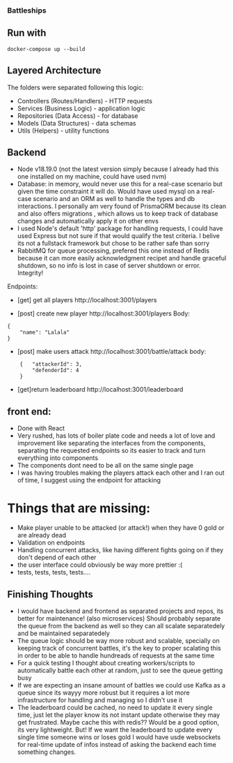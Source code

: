 ### Battleships

## Run with
```
docker-compose up --build
```

## Layered Architecture
The folders were separated following this logic:
- Controllers (Routes/Handlers) - HTTP requests
- Services (Business Logic) -  application logic
- Repositories (Data Access) - for database
- Models (Data Structures) - data schemas 
- Utils (Helpers) -  utility functions

## Backend
- Node v18.19.0 (not the latest version simply because I already had this one installed on my machine, could have used nvm)
- Database: in memory, would never use this for a real-case scenario but given the time constraint it will do. Would have used mysql on a real-case scenario and an ORM as well to handle the types and db interactions. I personally am very found of PrismaORM because its clean and also offers migrations , which allows us to keep track of database changes and automatically apply it on other envs
- I used Node's default 'http' package for handling requests, I could have used Express but not sure if that would qualify the test criteria. I belive its not a fullstack framework but chose to be rather safe than sorry
- RabbitMQ for queue processing, prefered this one instead of Redis because it can more easily acknowledgment recipet and handle graceful shutdown, so no info is lost in case of server shutdown or error. Integrity! 

Endpoints:
- [get] get all players
http://localhost:3001/players

- [post] create new player
http://localhost:3001/players
Body:
```
{
    "name": "Lalala"
} 
```

- [post] make users attack
http://localhost:3001/battle/attack
body:
```
    {   "attackerId": 3,
        "defenderId": 4
    }
```

- [get]return leaderboard
http://localhost:3001/leaderboard


## front end:
- Done with React
- Very rushed, has lots of boiler plate code and needs a lot of love and improvement like separating the interfaces from the components, separating the requested endpoints so its easier to track and turn everything into components
- The components dont need to be all on the same single page
- I was having troubles making the players attack each other and I ran out of time, I suggest using the endpoint for attacking


# Things that are missing:
- Make player unable to be attacked (or attack!) when they have 0 gold or are already dead
- Validation on endpoints
- Handling concurrent attacks, like having different fights going on if they don't depend of each other
- the user interface could obviously be way more prettier :(
- tests, tests, tests, tests....
  


## Finishing Thoughts 
- I would have backend and frontend as separated projects and repos, its better for maintenance! (also microservices) Should probably separate the queue from the backend as well so they can all scalate separatedely and be maintained separatedely
- The queue logic should be way more robust and scalable, specially on keeping track of concurrent battles, it's the key to proper scalating this in order to be able to handle hundreads of requests at the same time
- For a quick testing I thought about creating workers/scripts to automatically battle each other at random, just to see the queue getting busy
- If we are expecting an insane amount of battles we could use Kafka as a queue since its wayyy more robust but it requires a lot more infrastructure for handling and managing so I didn't use it
- The leaderboard could be cached, no need to update it every single time, just let the player know its not instant update otherwise they may get frustrated. Maybe cache this with redis?? Would be a good option, its very lightweight. But! If we want the leaderboard to update every single time someone wins or loses gold I would have usde websockets for real-time update of infos instead of asking the backend each time something changes.


